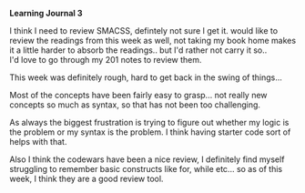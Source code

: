 __Learning Journal 3__

I think I need to review SMACSS, defintely not sure I get it.  would like to review the readings from this week as well, not taking my book home makes it a little harder to absorb the readings.. but I'd rather not carry it so..  
I'd love to go through my 201 notes to review them.

This week was definitely rough, hard to get back in the swing of things... 

Most of the concepts have been fairly easy to grasp... not really new concepts so much as syntax, so that has not been too challenging.    

As always the biggest frustration is trying to figure out whether my logic is the problem or my syntax is the problem.  I think having starter code sort of helps with that.  

 Also I think the codewars have been a nice review, I definitely find myself struggling to remember basic constructs like for, while etc... so as of this week, I think they are a good review tool.  
